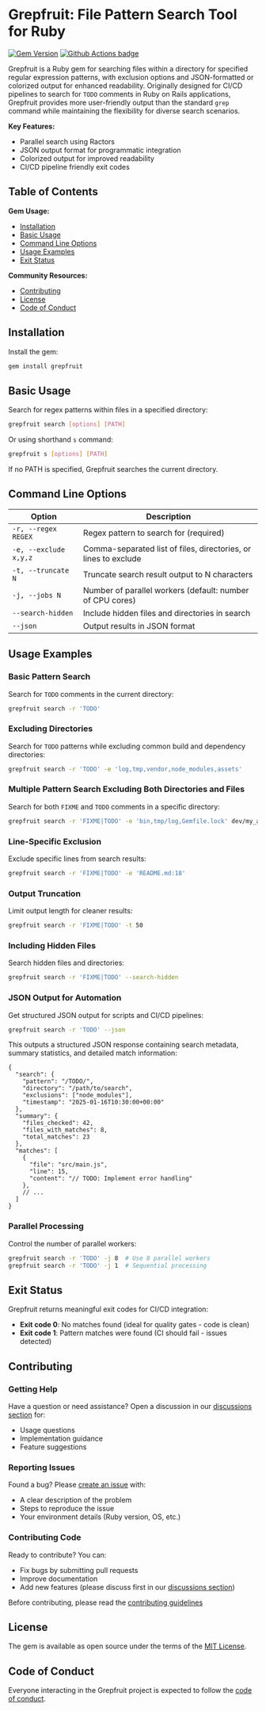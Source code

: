 # Grepfruit: File Pattern Search Tool for Ruby

[![Gem Version](https://badge.fury.io/rb/grepfruit.svg)](http://badge.fury.io/rb/grepfruit)
[![Github Actions badge](https://github.com/brownboxdev/grepfruit/actions/workflows/ci.yml/badge.svg)](https://github.com/brownboxdev/grepfruit/actions/workflows/ci.yml)

Grepfruit is a Ruby gem for searching files within a directory for specified regular expression patterns, with exclusion options and JSON-formatted or colorized output for enhanced readability. Originally designed for CI/CD pipelines to search for `TODO` comments in Ruby on Rails applications, Grepfruit provides more user-friendly output than the standard `grep` command while maintaining the flexibility for diverse search scenarios.

**Key Features:**

- Parallel search using Ractors
- JSON output format for programmatic integration
- Colorized output for improved readability
- CI/CD pipeline friendly exit codes

## Table of Contents

**Gem Usage:**
  - [Installation](#installation)
  - [Basic Usage](#basic-usage)
  - [Command Line Options](#command-line-options)
  - [Usage Examples](#usage-examples)
  - [Exit Status](#exit-status)

**Community Resources:**
  - [Contributing](#contributing)
  - [License](#license)
  - [Code of Conduct](#code-of-conduct)

## Installation

Install the gem:

```bash
gem install grepfruit
```

## Basic Usage

Search for regex patterns within files in a specified directory:

```bash
grepfruit search [options] [PATH]
```

Or using shorthand `s` command:

```bash
grepfruit s [options] [PATH]
```

If no PATH is specified, Grepfruit searches the current directory.

## Command Line Options

| Option | Description |
|--------|-------------|
| `-r, --regex REGEX` | Regex pattern to search for (required) |
| `-e, --exclude x,y,z` | Comma-separated list of files, directories, or lines to exclude |
| `-t, --truncate N` | Truncate search result output to N characters |
| `-j, --jobs N` | Number of parallel workers (default: number of CPU cores) |
| `--search-hidden` | Include hidden files and directories in search |
| `--json` | Output results in JSON format |

## Usage Examples

### Basic Pattern Search

Search for `TODO` comments in the current directory:

```bash
grepfruit search -r 'TODO'
```

### Excluding Directories

Search for `TODO` patterns while excluding common build and dependency directories:

```bash
grepfruit search -r 'TODO' -e 'log,tmp,vendor,node_modules,assets'
```

### Multiple Pattern Search Excluding Both Directories and Files

Search for both `FIXME` and `TODO` comments in a specific directory:

```bash
grepfruit search -r 'FIXME|TODO' -e 'bin,tmp/log,Gemfile.lock' dev/my_app
```

### Line-Specific Exclusion

Exclude specific lines from search results:

```bash
grepfruit search -r 'FIXME|TODO' -e 'README.md:18'
```

### Output Truncation

Limit output length for cleaner results:

```bash
grepfruit search -r 'FIXME|TODO' -t 50
```

### Including Hidden Files

Search hidden files and directories:

```bash
grepfruit search -r 'FIXME|TODO' --search-hidden
```

### JSON Output for Automation

Get structured JSON output for scripts and CI/CD pipelines:

```bash
grepfruit search -r 'TODO' --json
```

This outputs a structured JSON response containing search metadata, summary statistics, and detailed match information:

```jsonc
{
  "search": {
    "pattern": "/TODO/",
    "directory": "/path/to/search",
    "exclusions": ["node_modules"],
    "timestamp": "2025-01-16T10:30:00+00:00"
  },
  "summary": {
    "files_checked": 42,
    "files_with_matches": 8,
    "total_matches": 23
  },
  "matches": [
    {
      "file": "src/main.js",
      "line": 15,
      "content": "// TODO: Implement error handling"
    },
    // ...
  ]
}
```

### Parallel Processing

Control the number of parallel workers:

```bash
grepfruit search -r 'TODO' -j 8  # Use 8 parallel workers
grepfruit search -r 'TODO' -j 1  # Sequential processing
```

## Exit Status

Grepfruit returns meaningful exit codes for CI/CD integration:

- **Exit code 0**: No matches found (ideal for quality gates - code is clean)
- **Exit code 1**: Pattern matches were found (CI should fail - issues detected)

## Contributing

### Getting Help
Have a question or need assistance? Open a discussion in our [discussions section](https://github.com/brownboxdev/grepfruit/discussions) for:
- Usage questions
- Implementation guidance
- Feature suggestions

### Reporting Issues
Found a bug? Please [create an issue](https://github.com/brownboxdev/grepfruit/issues) with:
- A clear description of the problem
- Steps to reproduce the issue
- Your environment details (Ruby version, OS, etc.)

### Contributing Code
Ready to contribute? You can:
- Fix bugs by submitting pull requests
- Improve documentation
- Add new features (please discuss first in our [discussions section](https://github.com/brownboxdev/grepfruit/discussions))

Before contributing, please read the [contributing guidelines](https://github.com/brownboxdev/grepfruit/blob/master/CONTRIBUTING.md)

## License

The gem is available as open source under the terms of the [MIT License](https://github.com/brownboxdev/grepfruit/blob/master/LICENSE.txt).

## Code of Conduct

Everyone interacting in the Grepfruit project is expected to follow the [code of conduct](https://github.com/brownboxdev/grepfruit/blob/master/CODE_OF_CONDUCT.md).

